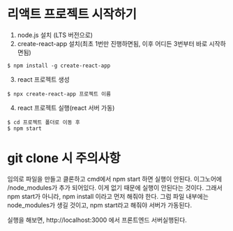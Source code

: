 

# 리액트 프로젝트 시작하기

1. node.js 설치 (LTS 버전으로)
2. create-react-app 설치(최초 1번만 진행하면됨, 이후 어디든 3번부터 바로 시작하면됨)
```
$ npm install -g create-react-app

```
3. react 프로젝트 생성
```
$ npx create-react-app 프로젝트 이름
```

4. react 프로젝트 실행(react 서버 가동)
```
$ cd 프로젝트 폴더로 이동 후
$ npm start
```


# git clone 시 주의사항
임의로 파일을 만들고 클론하고 cmd에서 npm start 하면 실행이 안된다.
이그노어에 /node_modules가 추가 되어있다. 이게 없기 때문에 실행이 안된다는 것이다.
그래서 npm start가 아니라, npm install 이라고 먼저 해줘야 한다.
그럼 파일 내부에는 node_modules가 생길 것이고, npm start라고 해줘야 서버가 가동된다.



실행을 해보면,
http://localhost:3000 에서 프론트엔드 서버실행된다.
